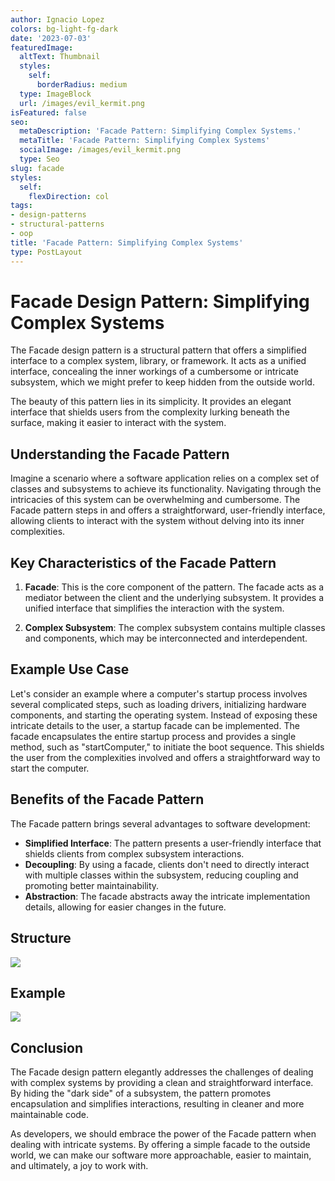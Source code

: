 ```yaml
---
author: Ignacio Lopez
colors: bg-light-fg-dark
date: '2023-07-03'
featuredImage:
  altText: Thumbnail
  styles:
    self:
      borderRadius: medium
  type: ImageBlock
  url: /images/evil_kermit.png
isFeatured: false
seo:
  metaDescription: 'Facade Pattern: Simplifying Complex Systems.'
  metaTitle: 'Facade Pattern: Simplifying Complex Systems'
  socialImage: /images/evil_kermit.png
  type: Seo
slug: facade
styles:
  self:
    flexDirection: col
tags:
- design-patterns
- structural-patterns
- oop
title: 'Facade Pattern: Simplifying Complex Systems'
type: PostLayout
---
```


# Facade Design Pattern: Simplifying Complex Systems

The Facade design pattern is a structural pattern that offers a simplified interface to a complex system, library, or framework. It acts as a unified interface, concealing the inner workings of a cumbersome or intricate subsystem, which we might prefer to keep hidden from the outside world.

The beauty of this pattern lies in its simplicity. It provides an elegant interface that shields users from the complexity lurking beneath the surface, making it easier to interact with the system.

## Understanding the Facade Pattern

Imagine a scenario where a software application relies on a complex set of classes and subsystems to achieve its functionality. Navigating through the intricacies of this system can be overwhelming and cumbersome. The Facade pattern steps in and offers a straightforward, user-friendly interface, allowing clients to interact with the system without delving into its inner complexities.

## Key Characteristics of the Facade Pattern

1.  **Facade**: This is the core component of the pattern. The facade acts as a mediator between the client and the underlying subsystem. It provides a unified interface that simplifies the interaction with the system.
    
2.  **Complex Subsystem**: The complex subsystem contains multiple classes and components, which may be interconnected and interdependent.
    

## Example Use Case

Let's consider an example where a computer's startup process involves several complicated steps, such as loading drivers, initializing hardware components, and starting the operating system. Instead of exposing these intricate details to the user, a startup facade can be implemented. The facade encapsulates the entire startup process and provides a single method, such as "startComputer," to initiate the boot sequence. This shields the user from the complexities involved and offers a straightforward way to start the computer.

## Benefits of the Facade Pattern

The Facade pattern brings several advantages to software development:

-   **Simplified Interface**: The pattern presents a user-friendly interface that shields clients from complex subsystem interactions.
-   **Decoupling**: By using a facade, clients don't need to directly interact with multiple classes within the subsystem, reducing coupling and promoting better maintainability.
-   **Abstraction**: The facade abstracts away the intricate implementation details, allowing for easier changes in the future.

## Structure
![](./images/facade-structure.png)

## Example
![](./images/facade-example.png)
## Conclusion

The Facade design pattern elegantly addresses the challenges of dealing with complex systems by providing a clean and straightforward interface. By hiding the "dark side" of a subsystem, the pattern promotes encapsulation and simplifies interactions, resulting in cleaner and more maintainable code.

As developers, we should embrace the power of the Facade pattern when dealing with intricate systems. By offering a simple facade to the outside world, we can make our software more approachable, easier to maintain, and ultimately, a joy to work with.